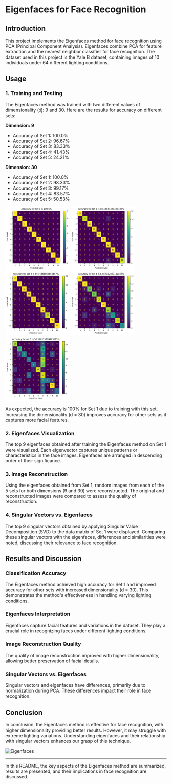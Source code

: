 # Eigenfaces for Face Recognition

## Introduction
This project implements the Eigenfaces method for face recognition using PCA (Principal Component Analysis). Eigenfaces combine PCA for feature extraction and the nearest neighbor classifier for face recognition. The dataset used in this project is the Yale B dataset, containing images of 10 individuals under 64 different lighting conditions.

## Usage

### 1. Training and Testing
The Eigenfaces method was trained with two different values of dimensionality (`d`): 9 and 30. Here are the results for accuracy on different sets:

**Dimension: 9**

- Accuracy of Set 1: 100.0%
- Accuracy of Set 2: 96.67%
- Accuracy of Set 3: 83.33%
- Accuracy of Set 4: 41.43%
- Accuracy of Set 5: 24.21%

**Dimension: 30**

- Accuracy of Set 1: 100.0%
- Accuracy of Set 2: 98.33%
- Accuracy of Set 3: 99.17%
- Accuracy of Set 4: 83.57%
- Accuracy of Set 5: 50.53%
  
<img src="30_1.png" alt="Set_1, d = 30" width="200" height="200"> <img src="30_2.png" alt="Set_2, d = 30" width="200" height="200"> <img src="30_3.png" alt="Set_3, d = 30" width="200" height="200"> <img src="30_4.png" alt="Set_4, d = 30" width="200" height="200"> <img src="30_5.png" alt="Set_5, d = 30" width="200" height="200">


As expected, the accuracy is 100% for Set 1 due to training with this set. Increasing the dimensionality (d = 30) improves accuracy for other sets as it captures more facial features.

### 2. Eigenfaces Visualization
The top 9 eigenfaces obtained after training the Eigenfaces method on Set 1 were visualized. Each eigenvector captures unique patterns or characteristics in the face images. Eigenfaces are arranged in descending order of their significance.



### 3. Image Reconstruction
Using the eigenfaces obtained from Set 1, random images from each of the 5 sets for both dimensions (9 and 30) were reconstructed. The original and reconstructed images were compared to assess the quality of reconstruction.

### 4. Singular Vectors vs. Eigenfaces
The top 9 singular vectors obtained by applying Singular Value Decomposition (SVD) to the data matrix of Set 1 were displayed. Comparing these singular vectors with the eigenfaces, differences and similarities were noted, discussing their relevance to face recognition.

## Results and Discussion

### Classification Accuracy
The Eigenfaces method achieved high accuracy for Set 1 and improved accuracy for other sets with increased dimensionality (d = 30). This demonstrates the method's effectiveness in handling varying lighting conditions.

### Eigenfaces Interpretation
Eigenfaces capture facial features and variations in the dataset. They play a crucial role in recognizing faces under different lighting conditions.

### Image Reconstruction Quality
The quality of image reconstruction improved with higher dimensionality, allowing better preservation of facial details.

### Singular Vectors vs. Eigenfaces
Singular vectors and eigenfaces have differences, primarily due to normalization during PCA. These differences impact their role in face recognition.

## Conclusion
In conclusion, the Eigenfaces method is effective for face recognition, with higher dimensionality providing better results. However, it may struggle with extreme lighting variations. Understanding eigenfaces and their relationship with singular vectors enhances our grasp of this technique.

![Eigenfaces](path/to/your/eigenfaces.png)

---

In this README, the key aspects of the Eigenfaces method are summarized, results are presented, and their implications in face recognition are discussed.
